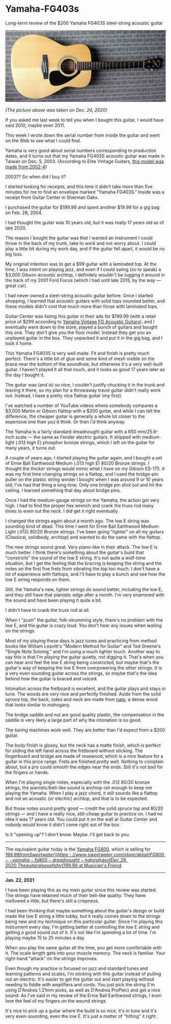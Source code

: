 # Yamaha-FG403s
Long-term review of the $200 Yamaha FG403S steel-string acoustic guitar

![Yamaha FG403S steel-string acoustic guitar](/2020_1224_yamaha_fg403s.jpg)

*(The picture above was taken on Dec. 24, 2020)*

If you asked me last week to tell you when I bought this guitar, I would have said 2010, maybe even 2011.

This week I wrote down the serial number from inside the guitar and went on the Web to see what I could find.

Yamaha is very good about serial numbers corresponding to production dates, and it turns out that my Yamaha FG403S acoustic guitar was made in Taiwan on Dec. 5, 2003. (According to Elite Vintage Guitars, [this model was made from 2002-4](https://elitevintageguitars.com/category/yamaha-fg-403ms/))

2003?? So when did I buy it?

I started looking for receipts, and this time it didn't take more than five minutes for me to find an envelope marked "Yamaha FG403S." Inside was a receipt from Guitar Center in Sherman Oaks.

I purchased the guitar for $199.99 and spent another $19.99 for a gig bag on Feb. 28, 2004.

I had thought the guitar was 10 years old, but it was really 17 years old as of late 2020.

The reason I bought the guitar was that I wanted an instrument I could throw in the back of my trunk, take to work and not worry about. I could play a little bit during my work day, and if the guitar fell apart, it would be no big loss.

My original intention was to get a $99 guitar with a laminated top. At the time, I was intent on playing jazz, and even if I could swing (so to speak) a $3,000 Gibson acoustic archtop, I definitely wouldn't be lugging it around in the back of my 2001 Ford Focus (which I had until late 2015, by the way — great car).

I had never owned a steel-string acoustic guitar before. Once I started shopping, I learned that acoustic guitars with solid tops sounded better, and these models didn't cost that much more than those with laminated tops.

Guitar Center was listing this guitar in their ads for $199.99 (with a retail price of $299 according to [Yamaha Vintage FG Acoustic Guitars](http://yamahavintagefg.com/wp-content/uploads/2017/09/Yamaha-Acoustic-Guitar-Archive-v6.4.3.xlsx)), and I eventually went down to the store, played a bunch of guitars and bought this one. They don't give you the floor model. Instead they get you an unplayed guitar in the box. They unpacked it and put it in the gig bag, and I took it home.

This Yamaha FG403S is very well made. Fit and finish is pretty much perfect. There's a little bit of glue and some kind of mesh visible on the brace near the bottom of the soundhole, but otherwise it's a very well-built guitar. I haven't played it all that much, and it looks as good 17 years later as the day I bought it.

The guitar was (and is) so nice, I couldn't justify chucking it in the trunk and leaving it there, so my plan for a throwaway travel guitar didn't really work out. Instead, I have a pretty nice flattop guitar (my first).

I've watched a number of YouTube videos where somebody compares a $3,000 Martin or Gibson flattop with a $200 guitar, and while I can tell the difference, the cheaper guitar is generally a whole lot closer to the expensive one than you'd think. Or then *I'd* think anyway.

The Yamaha is a fairly standard dreadnought guitar with a 650 mm/25.6-inch scale — the same as Fender electric guitars. It shipped with medium-light (.012 high E) phosphor bronze strings, which I left on the guitar for many years, it turns out.

A couple of years ago, I started playing the guitar again, and I bought a set of Ernie Ball Earthwood Medium (.013 high E) 80/20 Bronze strings. I thought the thicker strings would mimic what I have on my Gibson ES-175. It was my first time changing strings on a flattop, and I used the bridge-pin puller on the plastic string winder I bought when I was around 9 or 10 years old; I've had that thing a long time. Only one bridge pin shot out and hit the ceiling. I learned something that day about bridge pins.

Once I had the medium-gauge strings on the Yamaha, the action got very high. I had to find the proper hex wrench and crank the truss rod many times to even out the neck. I did get it right eventually.

I changed the strings again about a month ago. The low E string was sounding kind of dead. This time I went for Ernie Ball Earthwood Medium-Light (.012) 80/20 Bronze strings. I've been going "lighter" on all my guitars (Classical, solidbody, archtop) and wanted to do the same with the flattop.

The new strings sound great. Very piano-like in their attack. The low E is much better. I think there's something about the guitar's build that "constricts" the sound of the low E string. It's not quite a wolf-tone situation, but I get the feeling that the bracing is keeping the string and the notes on the first five frets from vibrating the top too much. I don't have a lot of experience with flattops, and I'll have to play a bunch and see how the low E string responds on them.

Still, the Yamaha's new, lighter strings do sound better, including the low E, and they still have that pianistic edge after a month. I'm very enamored with the sound and have been playing it quite a bit.

I didn't have to crank the truss rod at all.

When I "push" the guitar, folk-strumming style, there's no problem with the low E, and the guitar is crazy loud. You don't hear any issues when wailing on the strings.

Most of my playing these days is jazz tunes and practicing from method books like William Leavitt's "Modern Method for Guitar" and Ted Greene's "Single Note Soloing," and I'm using a much lighter touch. Another way to say this is that I'm playing the guitar quietly, not digging it. That's when you can hear and feel the low E string being constricted, but maybe that's the guitar's way of keeping the low E from overpowering the other strings. It is a very even sounding guitar across the strings, so maybe that's the idea behind how the guitar is braced and voiced.

Intonation across the fretboard is excellent, and the guitar plays and stays in tune. The woods are very nice and perfectly finished. Aside from the solid spruce top, the back, sides and neck are made from [nato](https://en.wikipedia.org/wiki/Nato_wood), a dense wood that looks similar to mahogany.

The bridge saddle and nut are good quality plastic, the compensation in the saddle is very likely a large part of why the intonation is so good.

The tuning machines work well. They are better than I'd expect from a $200 guitar.

The body finish is glossy, but the neck has a matte finish, which is perfect for sliding the left hand across the fretboard without sticking. The fingerboard and bridge are made of rosewood, which is a nice feature for a guitar in this price range. Frets are finished *pretty* well. Nothing to complain about, but a pro could smooth the edges near the ends. Still it's not bad for the fingers or hands.

When I'm playing single notes, especially with the .012 80/20 bronze strings, the pianistic/bell-like sound is archtop-ish enough to keep me playing the Yamaha. When I play a jazz chord, it still sounds like a flattop and not an acoustic (or electric) archtop, and that is to be expected.

But those notes sound pretty good — credit the solid spruce top and 80/20 strings — and I have a really nice, still-cheap guitar to practice on. I had no idea it was 17 years old. You could put it on the wall at Guitar Center and nobody would know it didn't come right out of the box.

Is it "opening up"? I don't know. Maybe. I'll get back to you.

-------------

The equivalent guitar today is the [Yamaha FG800](https://guitarsignal.com/best-acoustic-guitar/yamaha-fg800-review/), which is selling for [$199.99 from Sweetwater](https://www.sweetwater.com/store/detail/FG800--yamaha-fg800-dreadnought-natural) as of Dec. 29, 2020. The guitar also sells for [$199.99 at Musician's Friend](https://www.musiciansfriend.com/guitars/yamaha-fg800-folk-acoustic-guitar).

-------------

**Jan. 22, 2021**

I have been playing this as my main guitar since this review was started. The strings have retained much of their bell-like quality. They have mellowed a little, but there's still a crispness.

I had been thinking that maybe something about the guitar's design or build made the low E string a little tubby, but it really comes down to the strings being new and my technique on this particular guitar. Since I'm playing this instrument every day, I'm getting better at controlling the low E string and getting a good sound out of it. It's not like I'm spending a lot of time. I'm playing maybe 15 to 25 minutes a day.

When you play the same guitar all the time, you get more comfortable with it. The scale length gets into your muscle memory. The neck is familiar. Your right-hand "attack" on the strings improves.

Even though my practice is focused on jazz and standard tunes and learning patterns and scales, I'm sticking with this guitar instead of pulling out an electric. It's easier to get the guitar out and start playing without needing to fiddle with amplifiers and cords. You just pick the string (I'm using D'Andrea 1.21mm picks, as well as D'Andrea ProPlec) and get a nice sound. As I've said in my review of the Ernie Ball Earthwood strings, I even love the feel of my fingers on the wound strings.

It's nice to pick up a guitar where the build is so nice, it's in tune and it's very even-sounding, even the low E. It's just a matter of "hitting" it right.
